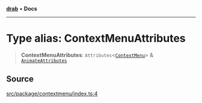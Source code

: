 [**drab**](/docs/README.md) • **Docs**

---

# Type alias: ContextMenuAttributes

> **ContextMenuAttributes**: `Attributes`\<[`ContextMenu`](/docs/classes/ContextMenu.md)\> & [`AnimateAttributes`](/docs/type-aliases/AnimateAttributes.md)

## Source

[src/package/contextmenu/index.ts:4](https://github.com/rossrobino/components/blob/7c5ef9c5560075bcaf1de43f0d5a025a6ebd2ca0/src/package/contextmenu/index.ts#L4)
